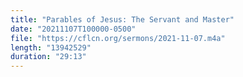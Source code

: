 ```yaml
---
title: "Parables of Jesus: The Servant and Master"
date: "20211107T100000-0500"
file: "https://cflcn.org/sermons/2021-11-07.m4a"
length: "13942529"
duration: "29:13"
---
```

